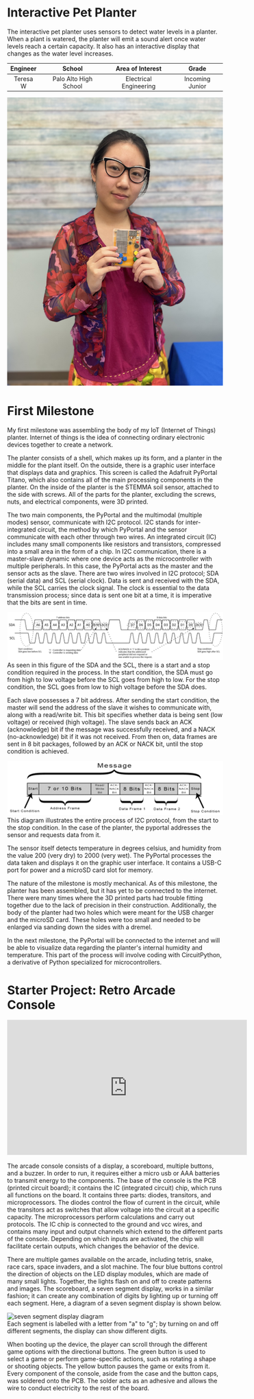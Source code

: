 # Interactive Pet Planter
The interactive pet planter uses sensors to detect water levels in a planter. When a plant is watered, the planter will emit a sound alert once water levels reach a certain capacity. It also has an interactive display that changes as the water level increases.

| **Engineer** | **School** | **Area of Interest** | **Grade** |
|:--:|:--:|:--:|:--:|
| Teresa W | Palo Alto High School | Electrical Engineering | Incoming Junior

![headshot](Teresa_W.jpg)

<!---**Replace the BlueStamp logo below with an image of yourself and your completed project. Follow the guide [here](https://tomcam.github.io/least-github-pages/adding-images-github-pages-site.html) if you need help.**

![Headstone Image](logo.svg)--->
  
<!---# Final Milestone--->

<!---**Don't forget to replace the text below with the embedding for your milestone video. Go to Youtube, click Share -> Embed, and copy and paste the code to replace what's below.**

<iframe width="560" height="315" src="https://www.youtube.com/embed/F7M7imOVGug" title="YouTube video player" frameborder="0" allow="accelerometer; autoplay; clipboard-write; encrypted-media; gyroscope; picture-in-picture; web-share" allowfullscreen></iframe>

For your final milestone, explain the outcome of your project. Key details to include are:
- What you've accomplished since your previous milestone
- What your biggest challenges and triumphs were at BSE
- A summary of key topics you learned about
- What you hope to learn in the future after everything you've learned at BSE--->



<!---# Second Milestone--->

<!---**Don't forget to replace the text below with the embedding for your milestone video. Go to Youtube, click Share -> Embed, and copy and paste the code to replace what's below.**

<iframe width="560" height="315" src="https://www.youtube.com/embed/y3VAmNlER5Y" title="YouTube video player" frameborder="0" allow="accelerometer; autoplay; clipboard-write; encrypted-media; gyroscope; picture-in-picture; web-share" allowfullscreen></iframe>

For your second milestone, explain what you've worked on since your previous milestone. You can highlight:
- Technical details of what you've accomplished and how they contribute to the final goal
- What has been surprising about the project so far
- Previous challenges you faced that you overcame
- What needs to be completed before your final milestone--->

# First Milestone

<!---**Don't forget to replace the text below with the embedding for your milestone video. Go to Youtube, click Share -> Embed, and copy and paste the code to replace what's below.**

<iframe width="560" height="315" src="https://www.youtube.com/embed/CaCazFBhYKs" title="YouTube video player" frameborder="0" allow="accelerometer; autoplay; clipboard-write; encrypted-media; gyroscope; picture-in-picture; web-share" allowfullscreen></iframe>

For your first milestone, describe what your project is and how you plan to build it. You can include:
- An explanation about the different components of your project and how they will all integrate together
- Technical progress you've made so far
- Challenges you're facing and solving in your future milestones
- What your plan is to complete your project--->

My first milestone was assembling the body of my IoT (Internet of Things) planter. Internet of things is the idea of connecting ordinary electronic devices together to create a network.

The planter consists of a shell, which makes up its form, and a planter in the middle for the plant itself. On the outside, there is a graphic user interface that displays data and graphics. This screen is called the Adafruit PyPortal Titano, which also contains all of the main processing components in the planter. On the inside of the planter is the STEMMA soil sensor, attached to the side with screws. All of the parts for the planter, excluding the screws, nuts, and electrical components, were 3D printed.

The two main components, the PyPortal and the multimodal (multiple modes) sensor, communicate with I2C protocol. I2C stands for inter-integrated circuit, the method by which PyPortal and the sensor communicate with each other through two wires.  An integrated circuit (IC) includes many small components like resistors and transistors, compressed into a small area in the form of a chip. In I2C communication, there is a master-slave dynamic where one device acts as the microcontroller with multiple peripherals. In this case, the PyPortal acts as the master and the sensor acts as the slave. There are two wires involved in I2C protocol; SDA (serial data) and SCL (serial clock). Data is sent and received with the SDA, while the SCL carries the clock signal. The clock is essential to the data transmission process; since data is sent one bit at a time, it is imperative that the bits are sent in time.

![diagram of I2C protocol showing the start/stop conditions](i2cdiagram.png)
<br>As seen in this figure of the SDA and the SCL, there is a start and a stop condition required in the process. In the start condition, the SDA must go from high to low voltage before the SCL goes from high to low. For the stop condition, the SCL goes from low to high voltage before the SDA does.

Each slave possesses a 7 bit address. After sending the start condition, the master will send the address of the slave it wishes to communicate with, along with a read/write bit. This bit specifies whether data is being sent (low voltage) or received (high voltage). The slave sends back an ACK (acknowledge) bit if the message was successfully received, and a NACK (no-acknowledge) bit if it was not received. From then on, data frames are sent in 8 bit packages, followed by an ACK or NACK bit, until the stop condition is achieved. 

![abstracted diagram of entire I2C protocol](i2cmessage.png)
<br>This diagram illustrates the entire process of I2C protocol, from the start to the stop condition. In the case of the planter, the pyportal addresses the sensor and requests data from it. 

The sensor itself detects temperature in degrees celsius, and humidity from the value 200 (very dry) to 2000 (very wet). The PyPortal processes the data taken and displays it on the graphic user interface. It contains a USB-C port for power and a microSD card slot for memory.

The nature of the milestone is mostly mechanical. As of this milestone, the planter has been assembled, but it has yet to be connected to the internet. There were many times where the 3D printed parts had trouble fitting together due to the lack of precision in their construction. Additionally, the body of the planter had two holes which were meant for the USB charger and the microSD card. These holes were too small and needed to be enlarged via sanding down the sides with a dremel. 

In the next milestone, the PyPortal will be connected to the internet and will be able to visualize data regarding the planter's internal humidity and temperature. This part of the process will involve coding with CircuitPython, a derivative of Python specialized for microcontrollers. 

<!---# Schematics--->
<!---Here's where you'll put images of your schematics. [Tinkercad](https://www.tinkercad.com/blog/official-guide-to-tinkercad-circuits) and [Fritzing](https://fritzing.org/learning/) are both great resoruces to create professional schematic diagrams, though BSE recommends Tinkercad becuase it can be done easily and for free in the browser.--->

<!---# Code--->
<!---Here's where you'll put your code. The syntax below places it into a block of code. Follow the guide [here]([url](https://www.markdownguide.org/extended-syntax/)) to learn how to customize it to your project needs. 

```c++
void setup() {
  // put your setup code here, to run once:
  Serial.begin(9600);
  Serial.println("Hello World!");
}

void loop() {
  // put your main code here, to run repeatedly:

}
```--->

<!---# Bill of Materials--->
<!---Here's where you'll list the parts in your project. To add more rows, just copy and paste the example rows below.
Don't forget to place the link of where to buy each component inside the quotation marks in the corresponding row after href =. Follow the guide [here]([url](https://www.markdownguide.org/extended-syntax/)) to learn how to customize this to your project needs. 

| **Part** | **Note** | **Price** | **Link** |
|:--:|:--:|:--:|:--:|
| Item Name | What the item is used for | $Price | <a href="https://www.amazon.com/Arduino-A000066-ARDUINO-UNO-R3/dp/B008GRTSV6/"> Link </a> |
| Item Name | What the item is used for | $Price | <a href="https://www.amazon.com/Arduino-A000066-ARDUINO-UNO-R3/dp/B008GRTSV6/"> Link </a> |
| Item Name | What the item is used for | $Price | <a href="https://www.amazon.com/Arduino-A000066-ARDUINO-UNO-R3/dp/B008GRTSV6/"> Link </a> |--->

# Starter Project: Retro Arcade Console

<iframe width="560" height="315" src="https://www.youtube.com/embed/QZQY198Sars?si=7Xs376vGNubwJR2j" title="YouTube video player" frameborder="0" allow="accelerometer; autoplay; clipboard-write; encrypted-media; gyroscope; picture-in-picture; web-share" referrerpolicy="strict-origin-when-cross-origin" allowfullscreen></iframe>

  The arcade console consists of a display, a scoreboard, multiple buttons, and a buzzer. In order to run, it requires either a micro usb or AAA batteries to transmit energy to the components. The base of the console is the PCB (printed circuit board); it contains the IC (integrated circuit) chip, which runs all functions on the board. It contains three parts: diodes, transitors, and microprocessors. The diodes control the flow of current in the circuit, while the transitors act as switches that allow voltage into the circuit at a specific capacity. The microprocessors perform calculations and carry out protocols. The IC chip is connected to the ground and vcc wires, and contains many input and output channels which extend to the different parts of the console. Depending on which inputs are activated, the chip will facilitate certain outputs, which changes the behavior of the device. 

  There are multiple games available on the arcade, including tetris, snake, race cars, space invaders, and a slot machine. The four blue buttons control the direction of objects on the LED display modules, which are made of many small lights. Together, the lights flash on and off to create patterns and images. The scoreboard, a seven segment display, works in a similar fashion; it can create any combination of digits by lighting up or turning off each segment. Here, a diagram of a seven segment display is shown below.

![seven segment display diagram](display.png)
<br>Each segment is labelled with a letter from "a" to "g"; by turning on and off different segments, the display can show different digits.
  
  When booting up the device, the player can scroll through the different game options with the directional buttons. The green button is used to select a game or perform game-specific actions, such as rotating a shape or shooting objects. The yellow button pauses the game or exits from it. Every component of the console, aside from the case and the button caps, was soldered onto the PCB. The solder acts as an adhesive and allows the wire to conduct electricity to the rest of the board.

<!---# Other Resources/Examples--->
<!---One of the best parts about Github is that you can view how other people set up their own work. Here are some past BSE portfolios that are awesome examples. You can view how they set up their portfolio, and you can view their index.md files to understand how they implemented different portfolio components.
- [Example 1](https://trashytuber.github.io/YimingJiaBlueStamp/)
- [Example 2](https://sviatil0.github.io/Sviatoslav_BSE/)
- [Example 3](https://arneshkumar.github.io/arneshbluestamp/)

To watch the BSE tutorial on how to create a portfolio, click here.--->

